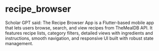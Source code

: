 # recipe_browser
Scholar GPT said:  The Recipe Browser App is a Flutter-based mobile app that lets users browse, search, and view recipes from TheMealDB API. It features recipe lists, category filters, detailed views with ingredients and instructions, smooth navigation, and responsive UI built with robust state management.
